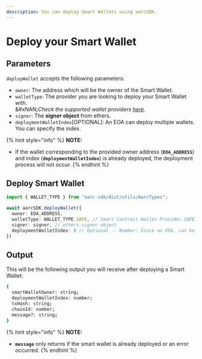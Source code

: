```yaml
---
description: You can deploy Smart Wallets using aarcSDK.
---
```


# Deploy your Smart Wallet

## Parameters

`deployWallet` accepts the following parameters:

* `owner`: The address which will be the owner of the Smart Wallet.
* `walletType`: The provider you are looking to deploy your Smart Wallet with.\
  &#xNAN;_&#x43;heck the supported wallet providers_ [_here_](broken-reference)_._
* `signer`: The **signer object** from ethers.
* `deploymentWalletIndex`\[OPTIONAL]: An EOA can deploy multiple wallets. You can specify the index.

{% hint style="info" %}
**NOTE:**

* If the wallet corresponding to the provided owner address (**`EOA_ADDRESS`**) and index (**`deploymentWalletIndex`**) is already deployed, the deployment process will not occur.
{% endhint %}

## Deploy Smart Wallet

```typescript
import { WALLET_TYPE } from "aarc-sdk/dist/utils/AarcTypes";

await aarcSDK.deployWallet({
  owner: EOA_ADDRESS,
  walletType: WALLET_TYPE.SAFE, // Smart Contract Wallet Provider.SAFE, // Smart Contract Wallet Provider
  signer: signer, // ethers.signer object
  deploymentWalletIndex: 0 // Optional -- Number: Since an EOA, can be used to deploy multiple wallets. you can supply any index and it will deploy wallet for you
})
```

## Output

This will be the following output you will receive after deploying a Smart Wallet:

```bash
{
  smartWalletOwner: string;
  deploymentWalletIndex: number;
  txHash: string;
  chainId: number;
  message?: string;
}
```

{% hint style="info" %}
**NOTE:**

* **`message`** only returns if the smart wallet is already deployed or an error occurred.
{% endhint %}
